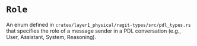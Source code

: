 # `Role`

An enum defined in `crates/layer1_physical/ragit-types/src/pdl_types.rs` that specifies the role of a message sender in a PDL conversation (e.g., User, Assistant, System, Reasoning).